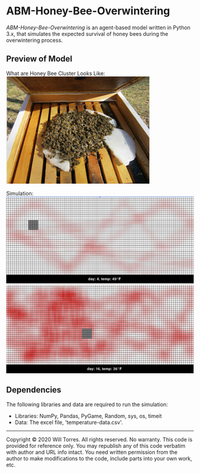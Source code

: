# ABM-Honey-Bee-Overwintering

*ABM-Honey-Bee-Overwintering* is an agent-based model written in Python 3.x, that simulates the expected survival of honey bees during the overwintering process.

## Preview of Model
What are Honey Bee Cluster Looks Like: <br>
![Cluster](images/cluster.png)

Simulation:
![Simulation Beginning](images/sim-1.png)
![Simulation End](images/sim-2.png)


## Dependencies
The following libraries and data are required to run the simulation:

- Libraries: NumPy, Pandas, PyGame, Random, sys, os, timeit
- Data: The excel file, 'temperature-data.csv'.

----
Copyright © 2020 Will Torres. All rights reserved. No warranty. This code is provided for reference only. You may republish any of this code verbatim with author and URL info intact. You need written permission from the author to make modifications to the code, include parts into your own work, etc.
